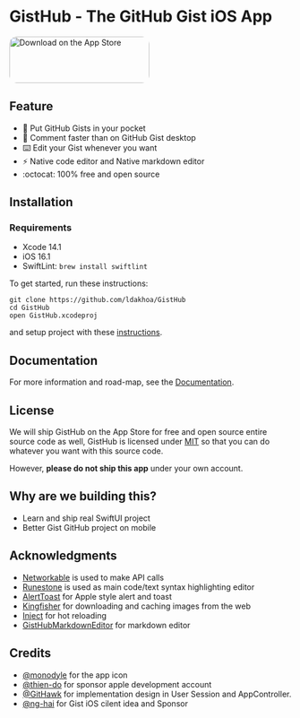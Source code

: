 # GistHub - The GitHub Gist iOS App

<a href="https://apps.apple.com/app/gisthub/id1660465260" style="display: inline-block; overflow: hidden; border-top-left-radius: 13px; border-top-right-radius: 13px; border-bottom-right-radius: 13px; border-bottom-left-radius: 13px; width: 250px; height: 83px;"><img src="https://tools.applemediaservices.com/api/badges/download-on-the-app-store/black/en-us?size=250x83&amp;releaseDate=1627603200&h=72b0c8495c2c0af1291efef280c4c2c1" alt="Download on the App Store" style="border-top-left-radius: 13px; border-top-right-radius: 13px; border-bottom-right-radius: 13px; border-bottom-left-radius: 13px; width: 250px; height: 83px;"></a>

## Feature
- 📱 Put GitHub Gists in your pocket
- 💬 Comment faster than on GitHub Gist desktop
- ⌨️ Edit your Gist whenever you want
- ⚡️ Native code editor and Native markdown editor
- :octocat:	100% free and open source

## Installation

### Requirements
- Xcode 14.1
- iOS 16.1
- SwiftLint: `brew install swiftlint`

To get started, run these instructions:
```
git clone https://github.com/ldakhoa/GistHub
cd GistHub
open GistHub.xcodeproj
```
and setup project with these [instructions](./CONTRIBUTING.md).

## Documentation

For more information and road-map, see the [Documentation](./Documentation/).

## License

We will ship GistHub on the App Store for free and open source entire source code as well, GistHub is licensed under [MIT](./LICENSE) so that you can do whatever you want with this source code.

However, **please do not ship this app** under your own account.

## Why are we building this?
- Learn and ship real SwiftUI project
- Better Gist GitHub project on mobile

## Acknowledgments

- [Networkable] is used to make API calls
- [Runestone] is used as main code/text syntax highlighting editor
- [AlertToast] for Apple style alert and toast
- [Kingfisher] for downloading and caching images from the web
- [Inject] for hot reloading
- [GistHubMarkdownEditor] for markdown editor

## Credits
- [@monodyle] for the app icon
- [@thien-do] for sponsor apple development account
- [@GitHawk] for implementation design in User Session and AppController.
- [@ng-hai] for Gist iOS cilent idea and Sponsor

[Runestone]: https://github.com/simonbs/Runestone
[Networkable]: https://github.com/tphduy/Networkable
[AlertToast]: https://github.com/elai950/AlertToast
[Kingfisher]: https://github.com/onevcat/Kingfisher
[Inject]: https://github.com/krzysztofzablocki/Inject
[@monodyle]: https://github.com/monodyle
[@thien-do]: https://github.com/thien-do
[@ng-hai]: https://github.com/ng-hai
[@GitHawk]: https://github.com/GitHawkApp/GitHawk
[GistHubMarkdownEditor]: https://github.com/ldakhoa/GistHubMarkdownEditor
